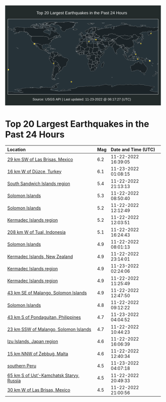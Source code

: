![Map](./map.png)

# Top 20 Largest Earthquakes in the Past 24 Hours

| Location | Mag | Date and Time (UTC) |
|:---|:---|:---|
| [29 km SW of Las Brisas, Mexico](https://earthquake.usgs.gov/earthquakes/eventpage/us7000irjd) | 6.2 | 11-22-2022 16:39:05 |
| [16 km W of Düzce, Turkey](https://earthquake.usgs.gov/earthquakes/eventpage/us7000irp8) | 6.1 | 11-23-2022 01:08:15 |
| [South Sandwich Islands region](https://earthquake.usgs.gov/earthquakes/eventpage/us7000irma) | 5.4 | 11-22-2022 21:13:13 |
| [Solomon Islands](https://earthquake.usgs.gov/earthquakes/eventpage/us7000irhb) | 5.3 | 11-22-2022 08:50:40 |
| [Solomon Islands](https://earthquake.usgs.gov/earthquakes/eventpage/us7000iri7) | 5.2 | 11-22-2022 12:12:49 |
| [Kermadec Islands region](https://earthquake.usgs.gov/earthquakes/eventpage/us7000iri4) | 5.2 | 11-22-2022 12:03:51 |
| [208 km W of Tual, Indonesia](https://earthquake.usgs.gov/earthquakes/eventpage/us7000irjc) | 5.1 | 11-22-2022 16:24:43 |
| [Solomon Islands](https://earthquake.usgs.gov/earthquakes/eventpage/us7000irh2) | 4.9 | 11-22-2022 08:01:13 |
| [Kermadec Islands, New Zealand](https://earthquake.usgs.gov/earthquakes/eventpage/us7000irni) | 4.9 | 11-22-2022 23:14:01 |
| [Kermadec Islands region](https://earthquake.usgs.gov/earthquakes/eventpage/us7000irpv) | 4.9 | 11-23-2022 02:24:06 |
| [Kermadec Islands region](https://earthquake.usgs.gov/earthquakes/eventpage/us7000irhz) | 4.9 | 11-22-2022 11:25:49 |
| [43 km SE of Malango, Solomon Islands](https://earthquake.usgs.gov/earthquakes/eventpage/us7000irid) | 4.9 | 11-22-2022 12:47:50 |
| [Solomon Islands](https://earthquake.usgs.gov/earthquakes/eventpage/us7000irhg) | 4.8 | 11-22-2022 09:12:22 |
| [43 km S of Pondaguitan, Philippines](https://earthquake.usgs.gov/earthquakes/eventpage/us7000irqs) | 4.7 | 11-23-2022 04:04:52 |
| [23 km SSW of Malango, Solomon Islands](https://earthquake.usgs.gov/earthquakes/eventpage/us7000irht) | 4.7 | 11-22-2022 10:44:23 |
| [Izu Islands, Japan region](https://earthquake.usgs.gov/earthquakes/eventpage/us7000irj8) | 4.6 | 11-22-2022 16:06:39 |
| [15 km NNW of Żebbuġ, Malta](https://earthquake.usgs.gov/earthquakes/eventpage/us7000iric) | 4.6 | 11-22-2022 12:40:34 |
| [southern Peru](https://earthquake.usgs.gov/earthquakes/eventpage/us7000irqr) | 4.5 | 11-23-2022 04:07:18 |
| [65 km S of Ust’-Kamchatsk Staryy, Russia](https://earthquake.usgs.gov/earthquakes/eventpage/us7000irm8) | 4.5 | 11-22-2022 20:49:33 |
| [30 km W of Las Brisas, Mexico](https://earthquake.usgs.gov/earthquakes/eventpage/us7000irm7) | 4.5 | 11-22-2022 21:00:56 |
